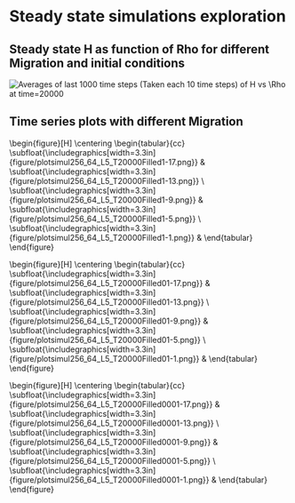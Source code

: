 # Steady state simulations exploration

## Steady state H as function of Rho for different Migration and initial conditions 


![Averages of last 1000 time steps (Taken each 10 time steps) of H vs $\Rho$ at time=20000](
figs/HvsRho_T20000_64_256_L_IniCond.png)


## Time series plots with different Migration  

\begin{figure}[H]
\centering
\begin{tabular}{cc}
\subfloat{\includegraphics[width=3.3in]{figure/plotsimul256_64_L5_T20000Filled1-17.png}} &
\subfloat{\includegraphics[width=3.3in]{figure/plotsimul256_64_L5_T20000Filled1-13.png}} \\
\subfloat{\includegraphics[width=3.3in]{figure/plotsimul256_64_L5_T20000Filled1-9.png}} &
\subfloat{\includegraphics[width=3.3in]{figure/plotsimul256_64_L5_T20000Filled1-5.png}} \\
\subfloat{\includegraphics[width=3.3in]{figure/plotsimul256_64_L5_T20000Filled1-1.png}} &
\end{tabular}
\end{figure}


\begin{figure}[H]
\centering
\begin{tabular}{cc}
\subfloat{\includegraphics[width=3.3in]{figure/plotsimul256_64_L5_T20000Filled01-17.png}} &
\subfloat{\includegraphics[width=3.3in]{figure/plotsimul256_64_L5_T20000Filled01-13.png}} \\
\subfloat{\includegraphics[width=3.3in]{figure/plotsimul256_64_L5_T20000Filled01-9.png}} &
\subfloat{\includegraphics[width=3.3in]{figure/plotsimul256_64_L5_T20000Filled01-5.png}} \\
\subfloat{\includegraphics[width=3.3in]{figure/plotsimul256_64_L5_T20000Filled01-1.png}} &
\end{tabular}
\end{figure}



\begin{figure}[H]
\centering
\begin{tabular}{cc}
\subfloat{\includegraphics[width=3.3in]{figure/plotsimul256_64_L5_T20000Filled0001-17.png}} &
\subfloat{\includegraphics[width=3.3in]{figure/plotsimul256_64_L5_T20000Filled0001-13.png}} \\
\subfloat{\includegraphics[width=3.3in]{figure/plotsimul256_64_L5_T20000Filled0001-9.png}} &
\subfloat{\includegraphics[width=3.3in]{figure/plotsimul256_64_L5_T20000Filled0001-5.png}} \\
\subfloat{\includegraphics[width=3.3in]{figure/plotsimul256_64_L5_T20000Filled0001-1.png}} &
\end{tabular}
\end{figure}